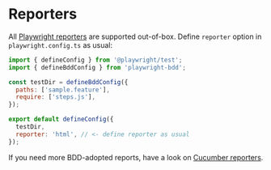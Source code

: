 # Reporters

All [Playwright reporters](https://playwright.dev/docs/test-reporters) are supported out-of-box. Define `reporter` option in `playwright.config.ts` as usual:

```js
import { defineConfig } from '@playwright/test';
import { defineBddConfig } from 'playwright-bdd';

const testDir = defineBddConfig({
  paths: ['sample.feature'],
  require: ['steps.js'],
});

export default defineConfig({
  testDir,
  reporter: 'html', // <- define reporter as usual
});
```

If you need more BDD-adopted reports, have a look on [Cucumber reporters](reporters/cucumber.md).

